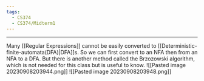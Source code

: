 ```yaml
---
tags:
  - CS374
  - CS374/Midterm1
---
```

---
Many [[Regular Expressions]] cannot be easily converted to [[Deterministic-finite-automata(DFA)|DFA]]s. So we can first convert to an NFA then from an NFA to a DFA. But there is another method called the Brzozowski algorithm, which is not needed for this class but is useful to know.
![[Pasted image 20230908203944.png]]
![[Pasted image 20230908203948.png]]
